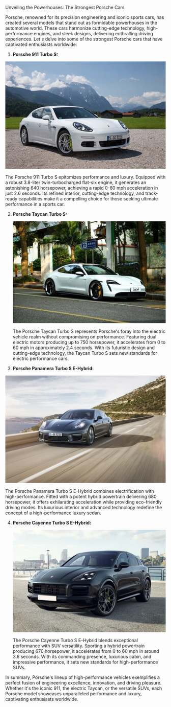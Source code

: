 Unveiling the Powerhouses: The Strongest Porsche Cars

Porsche, renowned for its precision engineering and iconic sports cars, has created several models that stand out as formidable powerhouses in the automotive world. These cars harmonize cutting-edge technology, high-performance engines, and sleek designs, delivering enthralling driving experiences. Let's delve into some of the strongest Porsche cars that have captivated enthusiasts worldwide:

1. **Porsche 911 Turbo S:**

![Porsche 911 Turbo S](/Colored_Images/porsche_panamera_911_turbo_s.jpg)

   The Porsche 911 Turbo S epitomizes performance and luxury. Equipped with a robust 3.8-liter twin-turbocharged flat-six engine, it generates an astonishing 640 horsepower, achieving a rapid 0-60 mph acceleration in just 2.6 seconds. Its refined interior, cutting-edge technology, and track-ready capabilities make it a compelling choice for those seeking ultimate performance in a sports car.


2. **Porsche Taycan Turbo S:**

   ![Porsche Taycan Turbo S](/Colored_Images/Porsche_Panamera_Taycan_Turbo_s.jpg)

   The Porsche Taycan Turbo S represents Porsche's foray into the electric vehicle realm without compromising on performance. Featuring dual electric motors producing up to 750 horsepower, it accelerates from 0 to 60 mph in approximately 2.4 seconds. With its futuristic design and cutting-edge technology, the Taycan Turbo S sets new standards for electric performance cars.



3. **Porsche Panamera Turbo S E-Hybrid:**

![Porsche Panamera Turbo S E-Hybrid](/Colored_Images/Porsche_Panamera_se_Hybrid.jpg)

   The Porsche Panamera Turbo S E-Hybrid combines electrification with high-performance. Fitted with a potent hybrid powertrain delivering 680 horsepower, it offers exhilarating acceleration while providing eco-friendly driving modes. Its luxurious interior and advanced technology redefine the concept of a high-performance luxury sedan.


4. **Porsche Cayenne Turbo S E-Hybrid:**

   ![Porsche Cayenne Turbo S E-Hybrid](/Colored_Images/Porsche_Cayenne_Turbo_S_E.jpg)
   

   The Porsche Cayenne Turbo S E-Hybrid blends exceptional performance with SUV versatility. Sporting a hybrid powertrain producing 670 horsepower, it accelerates from 0 to 60 mph in around 3.6 seconds. With its commanding presence, luxurious cabin, and impressive performance, it sets new standards for high-performance SUVs.


In summary, Porsche's lineup of high-performance vehicles exemplifies a perfect fusion of engineering excellence, innovation, and driving pleasure. Whether it's the iconic 911, the electric Taycan, or the versatile SUVs, each Porsche model showcases unparalleled performance and luxury, captivating enthusiasts worldwide.
